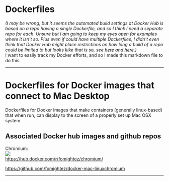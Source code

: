 # Dockerfiles


*(I may be wrong, but it seems the automated build settings at Docker Hub is based on a repo having a single Dockerfile, and so I think I need a separate repo for each. Unsure but I am going to keep my eyes open for examples where it isn't so. Plus even if could have multiple Dockerfiles, I didn't even think that Docker Hub might place restrictions on how long a build of a repo could be limited to but looks kike that is so, see [here](http://stackoverflow.com/questions/34440753/docker-hub-timeout-in-automated-build/34588866#34588866) and [here](http://stackoverflow.com/questions/36948145/chain-automated-builds-in-the-same-docker-hub-repository).)*  
I want to easily track my Docker efforts, and so I made this markdown file to do this.


----
Dockerfiles for Docker images that connect to Mac Desktop
=========================================================

Dockerfiles for Docker images that make containers (generally linux-based) that when run, can display to the screen of a properly set up Mac OSX system.


Associated Docker hub images and github repos
------------------------

Chromium:  
[![](https://images.microbadger.com/badges/image/fomightez/chromium.svg)](https://microbadger.com/images/fomightez/chromium "Get your own image badge on microbadger.com")  
https://hub.docker.com/r/fomightez/chromium/

https://github.com/fomightez/docker-mac-linuxchromium

----
